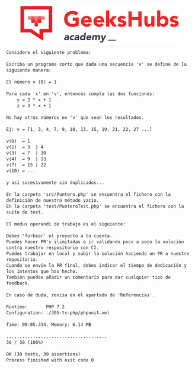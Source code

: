 <p align="center">
    <img src="https://github.com/GeeksHubsAcademy/2020-geekshubs-media/blob/master/image/logo.png" >	
</p>


    Considere el siguiente problema:

    Escriba un programa corto que dada una secuencia 'v' se define de la siguiente manera:

	El número v (0) = 1

	Para cada 'x' en 'v', entonces cumpla las dos funciones:
		y = 2 * x + 1 
		z = 3 * x + 1 

	No hay otros números en 'v' que sean los resultados.

	Ej: v = [1, 3, 4, 7, 9, 10, 13, 15, 19, 21, 22, 27 ...]

	v(0)  = 1
	v(1)  = 3  | 4
	v(3)  = 7  | 10
	v(4)  = 9  | 13
	v(7)  = 15 | 22 
	v(10) = ...

	y así sucesivamente sin duplicados...
    
    En la carpeta 'src/Puntero.php' se encuentra el fichero con la definición de nuestro método vacío.
    En la carpeta 'test/PunteroTest.php' se encuentra el fichero con la suite de test.

    El modus operandi de trabajo es el siguiente:
    
    Debes 'forkear' el proyecto a tu cuenta.
    Puedes hacer PR's ilimitadas e ir validando poco a poco la solución contra nuestro respositorio con CI.
    Puedes trabajar en local y subir la solución haciendo un PR a nuestro repositorio.
    Cuando se envíe la PR final, debes indicar el tiempo de dedicación y los intentos que has hecho.
    También puedes añadir un comentario para dar cualquier tipo de feedback.
    
    En caso de duda, revisa en el apartado de 'Referencias'.

    Runtime:       PHP 7.2
    Configuration: ./305-ts-php/phpunit.xml

    Time: 00:05.334, Memory: 6.14 MB

    ......................................                                           38 / 38 (100%)
   
    OK (39 tests, 39 assertions)
    Process finished with exit code 0
